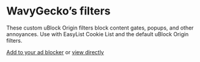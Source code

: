 # WavyGecko’s filters

These custom uBlock Origin filters block content gates, popups, and other annoyances. Use with EasyList Cookie List and the default uBlock Origin filters.

[Add to your ad blocker](https://subscribe.adblockplus.org/?location=https://raw.githubusercontent.com/wavygecko/ubo-filters/main/list.txt&title=WavyGecko’s%20filters) or [view directly](https://raw.githubusercontent.com/wavygecko/ubo-filters/main/list.txt)
